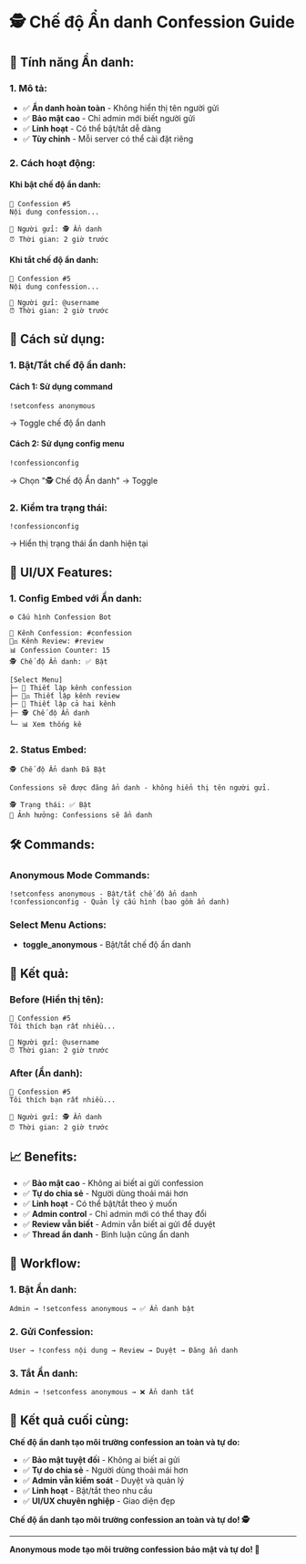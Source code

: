 # 🕵️ Chế độ Ẩn danh Confession Guide

## 🎯 **Tính năng Ẩn danh:**

### **1. Mô tả:**
- ✅ **Ẩn danh hoàn toàn** - Không hiển thị tên người gửi
- ✅ **Bảo mật cao** - Chỉ admin mới biết người gửi
- ✅ **Linh hoạt** - Có thể bật/tắt dễ dàng
- ✅ **Tùy chỉnh** - Mỗi server có thể cài đặt riêng

### **2. Cách hoạt động:**

#### **Khi bật chế độ ẩn danh:**
```
💝 Confession #5
Nội dung confession...

👤 Người gửi: 🕵️ Ẩn danh
⏰ Thời gian: 2 giờ trước
```

#### **Khi tắt chế độ ẩn danh:**
```
💝 Confession #5
Nội dung confession...

👤 Người gửi: @username
⏰ Thời gian: 2 giờ trước
```

## 🚀 **Cách sử dụng:**

### **1. Bật/Tắt chế độ ẩn danh:**

#### **Cách 1: Sử dụng command**
```
!setconfess anonymous
```
→ Toggle chế độ ẩn danh

#### **Cách 2: Sử dụng config menu**
```
!confessionconfig
```
→ Chọn "🕵️ Chế độ Ẩn danh" → Toggle

### **2. Kiểm tra trạng thái:**
```
!confessionconfig
```
→ Hiển thị trạng thái ẩn danh hiện tại

## 🎨 **UI/UX Features:**

### **1. Config Embed với Ẩn danh:**
```
⚙️ Cấu hình Confession Bot

📝 Kênh Confession: #confession
👨‍⚖️ Kênh Review: #review
📊 Confession Counter: 15
🕵️ Chế độ Ẩn danh: ✅ Bật

[Select Menu]
├─ 📝 Thiết lập kênh confession
├─ 👨‍⚖️ Thiết lập kênh review
├─ 🔄 Thiết lập cả hai kênh
├─ 🕵️ Chế độ Ẩn danh
└─ 📊 Xem thống kê
```

### **2. Status Embed:**
```
🕵️ Chế độ Ẩn danh Đã Bật

Confessions sẽ được đăng ẩn danh - không hiển thị tên người gửi.

🕵️ Trạng thái: ✅ Bật
📝 Ảnh hưởng: Confessions sẽ ẩn danh
```

## 🛠️ **Commands:**

### **Anonymous Mode Commands:**
```
!setconfess anonymous - Bật/tắt chế độ ẩn danh
!confessionconfig - Quản lý cấu hình (bao gồm ẩn danh)
```

### **Select Menu Actions:**
- **toggle_anonymous** - Bật/tắt chế độ ẩn danh

## 🎯 **Kết quả:**

### **Before (Hiển thị tên):**
```
💝 Confession #5
Tôi thích bạn rất nhiều...

👤 Người gửi: @username
⏰ Thời gian: 2 giờ trước
```

### **After (Ẩn danh):**
```
💝 Confession #5
Tôi thích bạn rất nhiều...

👤 Người gửi: 🕵️ Ẩn danh
⏰ Thời gian: 2 giờ trước
```

## 📈 **Benefits:**

- ✅ **Bảo mật cao** - Không ai biết ai gửi confession
- ✅ **Tự do chia sẻ** - Người dùng thoải mái hơn
- ✅ **Linh hoạt** - Có thể bật/tắt theo ý muốn
- ✅ **Admin control** - Chỉ admin mới có thể thay đổi
- ✅ **Review vẫn biết** - Admin vẫn biết ai gửi để duyệt
- ✅ **Thread ẩn danh** - Bình luận cũng ẩn danh

## 🔄 **Workflow:**

### **1. Bật Ẩn danh:**
```
Admin → !setconfess anonymous → ✅ Ẩn danh bật
```

### **2. Gửi Confession:**
```
User → !confess nội dung → Review → Duyệt → Đăng ẩn danh
```

### **3. Tắt Ẩn danh:**
```
Admin → !setconfess anonymous → ❌ Ẩn danh tắt
```

## 🎉 **Kết quả cuối cùng:**

**Chế độ ẩn danh tạo môi trường confession an toàn và tự do:**

- ✅ **Bảo mật tuyệt đối** - Không ai biết ai gửi
- ✅ **Tự do chia sẻ** - Người dùng thoải mái hơn
- ✅ **Admin vẫn kiểm soát** - Duyệt và quản lý
- ✅ **Linh hoạt** - Bật/tắt theo nhu cầu
- ✅ **UI/UX chuyên nghiệp** - Giao diện đẹp

**Chế độ ẩn danh tạo môi trường confession an toàn và tự do! 🕵️**

---

**Anonymous mode tạo môi trường confession bảo mật và tự do! 🚀** 